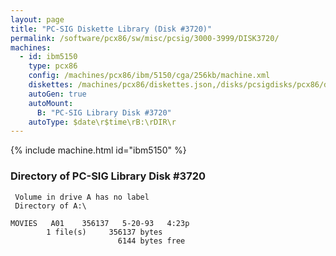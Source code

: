 ```yaml
---
layout: page
title: "PC-SIG Diskette Library (Disk #3720)"
permalink: /software/pcx86/sw/misc/pcsig/3000-3999/DISK3720/
machines:
  - id: ibm5150
    type: pcx86
    config: /machines/pcx86/ibm/5150/cga/256kb/machine.xml
    diskettes: /machines/pcx86/diskettes.json,/disks/pcsigdisks/pcx86/diskettes.json
    autoGen: true
    autoMount:
      B: "PC-SIG Library Disk #3720"
    autoType: $date\r$time\rB:\rDIR\r
---
```


{% include machine.html id="ibm5150" %}

### Directory of PC-SIG Library Disk #3720

     Volume in drive A has no label
     Directory of A:\

    MOVIES   A01    356137   5-20-93   4:23p
            1 file(s)     356137 bytes
                            6144 bytes free
